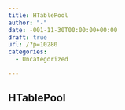 ```yaml
---
title: HTablePool
author: "-"
date: -001-11-30T00:00:00+00:00
draft: true
url: /?p=10280
categories:
  - Uncategorized

---
```

## HTablePool
